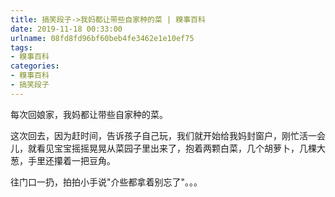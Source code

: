 ```yaml
---
title: 搞笑段子->我妈都让带些自家种的菜 | 糗事百科
date: 2019-11-18 00:33:00
urlname: 08fd8fd96bf60beb4fe3462e1e10ef75
tags: 
- 糗事百科
categories:
- 糗事百科
- 搞笑段子
---
```

每次回娘家，我妈都让带些自家种的菜。

这次回去，因为赶时间，告诉孩子自己玩，我们就开始给我妈封窗户，刚忙活一会儿，就看见宝宝摇摇晃晃从菜园子里出来了，抱着两颗白菜，几个胡萝卜，几棵大葱，手里还攥着一把豆角。

往门口一扔，拍拍小手说"介些都拿着别忘了"。。。


